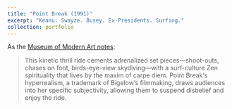 ```yaml
---
title: "Point Break (1991)"
excerpt: "Keanu. Swayze. Busey. Ex-Presidents. Surfing."
collection: portfolio
---
```


As the [Museum of Modern Art notes](https://www.moma.org/documents/moma_press-release_387231.pdf):

> This kinetic thrill ride cements adrenalized set pieces—shoot-outs, chases on foot, birds-eye-view skydiving—with a surf-culture Zen spirituality that lives by the maxim of carpe diem. Point Break‘s hyperrealism, a trademark of Bigelow’s filmmaking, draws audiences into her specific subjectivity, allowing them to suspend disbelief and enjoy the ride.
